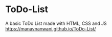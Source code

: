 # ToDo-List
A basic ToDo List made with HTML, CSS and JS<br />
https://manavnanwani.github.io/ToDo-List/
